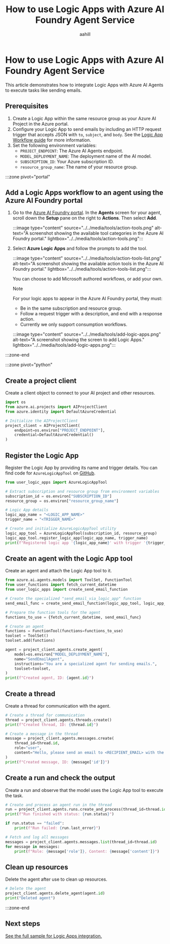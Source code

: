 ﻿---
title: 'How to use Logic Apps with Azure AI Foundry Agent Service'
titleSuffix: Azure AI Foundry
description: Learn how to integrate Logic Apps with Azure AI Agents to execute tasks like sending emails.
services: cognitive-services
manager: nitinme
ms.service: azure-ai-foundry
ms.subservice: azure-ai-foundry-agent-service
ms.topic: how-to
ms.date: 07/16/2025
author: aahill
ms.author: aahi
ms.reviewer: umangsehgal
zone_pivot_groups: selection-logic-apps
ms.custom: azure-ai-agents
---

# How to use Logic Apps with Azure AI Foundry Agent Service

This article demonstrates how to integrate Logic Apps with Azure AI Agents to execute tasks like sending emails.

## Prerequisites

1. Create a Logic App within the same resource group as your Azure AI Project in the Azure portal.
1. Configure your Logic App to send emails by including an HTTP request trigger that accepts JSON with `to`, `subject`, and `body`. See the [Logic App Workflow guide](../../../openai/how-to/assistants-logic-apps.md) for more information.
1. Set the following environment variables:
   - `PROJECT_ENDPOINT`: The Azure AI Agents endpoint.
   - `MODEL_DEPLOYMENT_NAME`: The deployment name of the AI model.
   - `SUBSCRIPTION_ID`: Your Azure subscription ID.
   - `resource_group_name`: The name of your resource group.

:::zone pivot="portal"


## Add a Logic Apps workflow to an agent using the Azure AI Foundry portal

1. Go to the [Azure AI Foundry portal](https://ai.azure.com/?cid=learnDocs). In the **Agents** screen for your agent, scroll down the **Setup** pane on the right to **Actions**. Then select **Add**.

    :::image type="content" source="../../media/tools/action-tools.png" alt-text="A screenshot showing the available tool categories in the Azure AI Foundry portal." lightbox="../../media/tools/action-tools.png":::

1. Select **Azure Logic Apps** and follow the prompts to add the tool. 

    :::image type="content" source="../../media/tools/action-tools-list.png" alt-text="A screenshot showing the available action tools in the Azure AI Foundry portal." lightbox="../../media/tools/action-tools-list.png":::

    You can choose to add Microsoft authored workflows, or add your own.
    
    > [!NOTE]
    > For your logic apps to appear in the Azure AI Foundry portal, they must:
    > * Be in the same subscription and resource group.
    > * Follow a request trigger with a description, and end with a response action.
    > * Currently we only support consumption workflows.  

    :::image type="content" source="../../media/tools/add-logic-apps.png" alt-text="A screenshot showing the screen to add Logic Apps." lightbox="../../media/tools/add-logic-apps.png":::


:::zone-end

:::zone pivot="python"

## Create a project client

Create a client object to connect to your AI project and other resources.


```python
import os
from azure.ai.projects import AIProjectClient
from azure.identity import DefaultAzureCredential

# Initialize the AIProjectClient
project_client = AIProjectClient(
    endpoint=os.environ["PROJECT_ENDPOINT"],
    credential=DefaultAzureCredential()
)
```

## Register the Logic App

Register the Logic App by providing its name and trigger details. You can find code for `AzureLogicAppTool` on [GitHub](https://github.com/azure-ai-foundry/foundry-samples/blob/main/samples/microsoft/python/getting-started-agents/logic_apps/user_logic_apps.py).

```python
from user_logic_apps import AzureLogicAppTool

# Extract subscription and resource group from environment variables
subscription_id = os.environ["SUBSCRIPTION_ID"]
resource_group = os.environ["resource_group_name"]

# Logic App details
logic_app_name = "<LOGIC_APP_NAME>"
trigger_name = "<TRIGGER_NAME>"

# Create and initialize AzureLogicAppTool utility
logic_app_tool = AzureLogicAppTool(subscription_id, resource_group)
logic_app_tool.register_logic_app(logic_app_name, trigger_name)
print(f"Registered logic app '{logic_app_name}' with trigger '{trigger_name}'.")
```

## Create an agent with the Logic App tool

Create an agent and attach the Logic App tool to it.

```python
from azure.ai.agents.models import ToolSet, FunctionTool
from user_functions import fetch_current_datetime
from user_logic_apps import create_send_email_function

# Create the specialized "send_email_via_logic_app" function
send_email_func = create_send_email_function(logic_app_tool, logic_app_name)

# Prepare the function tools for the agent
functions_to_use = {fetch_current_datetime, send_email_func}

# Create an agent
functions = FunctionTool(functions=functions_to_use)
toolset = ToolSet()
toolset.add(functions)

agent = project_client.agents.create_agent(
    model=os.environ["MODEL_DEPLOYMENT_NAME"],
    name="SendEmailAgent",
    instructions="You are a specialized agent for sending emails.",
    toolset=toolset,
)
print(f"Created agent, ID: {agent.id}")
```

## Create a thread

Create a thread for communication with the agent.

```python
# Create a thread for communication
thread = project_client.agents.threads.create()
print(f"Created thread, ID: {thread.id}")

# Create a message in the thread
message = project_client.agents.messages.create(
    thread_id=thread.id,
    role="user",
    content="Hello, please send an email to <RECIPIENT_EMAIL> with the date and time in '%Y-%m-%d %H:%M:%S' format.",
)
print(f"Created message, ID: {message['id']}")
```

## Create a run and check the output

Create a run and observe that the model uses the Logic App tool to execute the task.

```python
# Create and process an agent run in the thread
run = project_client.agents.runs.create_and_process(thread_id=thread.id, agent_id=agent.id)
print(f"Run finished with status: {run.status}")

if run.status == "failed":
    print(f"Run failed: {run.last_error}")

# Fetch and log all messages
messages = project_client.agents.messages.list(thread_id=thread.id)
for message in messages:
    print(f"Role: {message['role']}, Content: {message['content']}")
```

## Clean up resources

Delete the agent after use to clean up resources.

```python
# Delete the agent
project_client.agents.delete_agent(agent.id)
print("Deleted agent")
```

:::zone-end

## Next steps

[See the full sample for Logic Apps integration.](https://github.com/Azure/azure-sdk-for-python/blob/main/sdk/ai/azure-ai-agents/samples/agents_tools/sample_agents_logic_apps.py)
